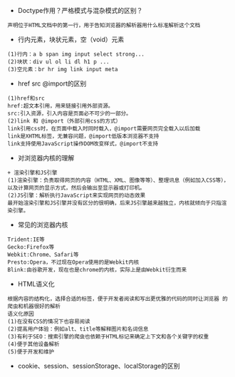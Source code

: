 + Doctype作用？严格模式与混杂模式的区别？
```
声明位于HTML文档中的第一行，用于告知浏览器的解析器用什么标准解析这个文档
```
+ 行内元素，块状元素，空（void）元素
```
(1)行内：a b span img input select strong...
(2)块状：div ul ol li dl h1 p ...
(3)空元素：br hr img link input meta

```
+ href src @import的区别
```
(1)href和src
href:超文本引用，用来链接引用外部资源。
src:引入资源，引入内容是页面必不可少的一部分。
(2)link 和 @import（外部引用css的方式）
link引用css时，在页面中载入时同时载入，@import需要网页完全载入以后加载
link是XHTML标签，无兼容问题，@import低版本浏览器不支持
link支持使用JavaScript操作DOM改变样式，@import不支持
```
+ 对浏览器内核的理解
```
+ 渲染引擎和JS引擎
(1)渲染引擎：负责取得网页的内容（HTML、XML、图像等等）、整理讯息（例如加入CSS等），以及计算网页的显示方式，然后会输出至显示器或打印机。
(2)JS引擎：解析执行JavaScript来实现网页的动态效果
最开始渲染引擎和JS引擎并没有区分的很明确，后来JS引擎越来越独立，内核就倾向于只指渲染引擎。
```
+ 常见的浏览器内核
```
Trident:IE等
Gecko:Firefox等
Webkit:Chrome、Safari等
Presto:Opera，不过现在Opera使用的是Webkit内核
Blink:由谷歌开发，现在也是chrome的内核，实际上是由Webkit衍生而来
```
+ HTML语义化
```
根据内容的结构化，选择合适的标签，便于开发者阅读和写出更优雅的代码的同时让浏览器 的爬虫和机器很好的解析
语义化原因
(1)在没有CSS的情况下也容易阅读
(2)提高用户体验：例如alt、title等解释图片和名词信息
(3)有利于SEO：搜索引擎的爬虫也依赖于HTML标记来确定上下文和各个关键字的权重
(4)便于其他设备解析
(5)便于开发和维护
```
+ cookie、session、sessionStorage、localStorage的区别
```

```